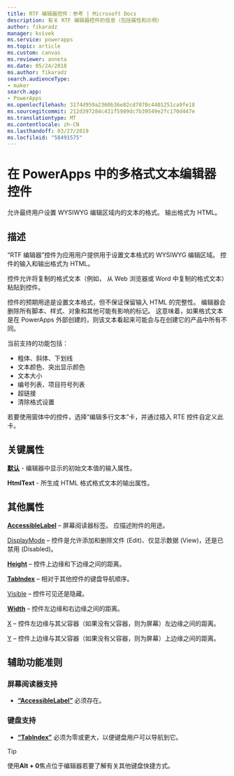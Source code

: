 ```yaml
---
title: RTF 编辑器控件：参考 | Microsoft Docs
description: 有关 RTF 编辑器控件的信息（包括属性和示例）
author: fikaradz
manager: kvivek
ms.service: powerapps
ms.topic: article
ms.custom: canvas
ms.reviewer: anneta
ms.date: 05/24/2018
ms.author: fikaradz
search.audienceType:
- maker
search.app:
- PowerApps
ms.openlocfilehash: 3174d959a2360b36e82cd7070c4401251ca9fe18
ms.sourcegitcommit: 212d397284c431f5989dc7b39549e2fc170d447e
ms.translationtype: MT
ms.contentlocale: zh-CN
ms.lasthandoff: 03/27/2019
ms.locfileid: "58491575"
---
```

# <a name="rich-text-editor-control-in-powerapps"></a>在 PowerApps 中的多格式文本编辑器控件
允许最终用户设置 WYSIWYG 编辑区域内的文本的格式。  输出格式为 HTML。

## <a name="description"></a>描述
“RTF 编辑器”控件为应用用户提供用于设置文本格式的 WYSIWYG 编辑区域。  控件的输入和输出格式为 HTML。

控件允许将复制的格式文本（例如， 从 Web 浏览器或 Word 中复制的格式文本）粘贴到控件。  

控件的预期用途是设置文本格式，但不保证保留输入 HTML 的完整性。  编辑器会删除所有脚本、样式、对象和其他可能有影响的标记。  这意味着，如果格式文本是在 PowerApps 外部创建的，则该文本看起来可能会与在创建它的产品中所有不同。

当前支持的功能包括：
- 粗体、斜体、下划线
- 文本颜色、突出显示颜色
- 文本大小
- 编号列表、项目符号列表
- 超链接
- 清除格式设置

若要使用窗体中的控件，选择“编辑多行文本”卡，并通过插入 RTE 控件自定义此卡。

## <a name="key-properties"></a>关键属性
**[默认](properties-core.md)** - 编辑器中显示的初始文本值的输入属性。

**HtmlText** - 所生成 HTML 格式格式文本的输出属性。


## <a name="additional-properties"></a>其他属性
**[AccessibleLabel](properties-accessibility.md)** – 屏幕阅读器标签。 应描述附件的用途。

[DisplayMode](properties-core.md) – 控件是允许添加和删除文件 (Edit)、仅显示数据 (View)，还是已禁用 (Disabled)。

**[Height](properties-size-location.md)** – 控件上边缘和下边缘之间的距离。

**[TabIndex](properties-accessibility.md)** – 相对于其他控件的键盘导航顺序。

[Visible](properties-core.md) – 控件可见还是隐藏。

**[Width](properties-size-location.md)** – 控件左边缘和右边缘之间的距离。

[X](properties-size-location.md) – 控件左边缘与其父容器（如果没有父容器，则为屏幕）左边缘之间的距离。

[Y](properties-size-location.md) – 控件上边缘与其父容器（如果没有父容器，则为屏幕）上边缘之间的距离。


## <a name="accessibility-guidelines"></a>辅助功能准则
### <a name="screen-reader-support"></a>屏幕阅读器支持
* **[“AccessibleLabel”](properties-accessibility.md)** 必须存在。

### <a name="keyboard-support"></a>键盘支持
* **[“TabIndex”](properties-accessibility.md)** 必须为零或更大，以便键盘用户可以导航到它。

> [!TIP]
> 使用**Alt + 0**焦点位于编辑器若要了解有关其他键盘快捷方式。